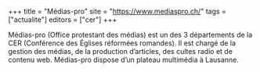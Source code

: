 +++
title = "Médias-pro"
site = "https://www.mediaspro.ch/"
tags = ["actualite"]
editors = ["cer"]
+++

Médias-pro (Office protestant des médias) est un des 3 départements de la CER (Conférence des Églises réformées romandes). Il est chargé de la gestion des médias, de la production d’articles, des cultes radio et de contenu web. Médias-pro dispose d’un plateau multimédia à Lausanne.
